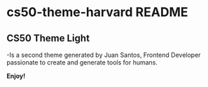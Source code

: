 # cs50-theme-harvard README

## CS50 Theme Light

-Is a second theme generated by Juan Santos, Frontend Developer passionate to create and generate tools for humans.

**Enjoy!**
